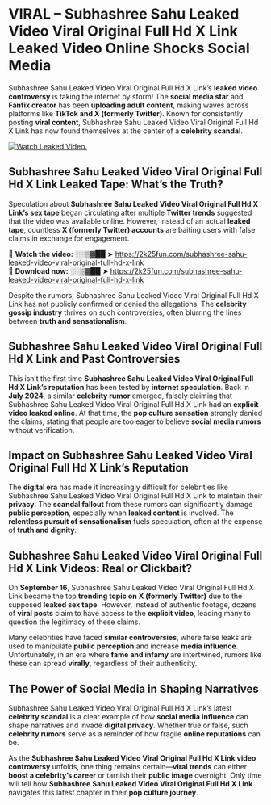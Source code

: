 # VIRAL – Subhashree Sahu Leaked Video Viral Original Full Hd X Link Leaked Video Online Shocks Social Media 

Subhashree Sahu Leaked Video Viral Original Full Hd X Link’s **leaked video controversy** is taking the internet by storm! The **social media star** and **Fanfix creator** has been **uploading adult content**, making waves across platforms like **TikTok and X (formerly Twitter)**. Known for consistently posting **viral content**, Subhashree Sahu Leaked Video Viral Original Full Hd X Link has now found themselves at the center of a **celebrity scandal**.  

[![Watch Leaked Video.](https://miro.medium.com/v2/resize:fit:828/format:webp/1*cilzJN44JGOrTw9NJCrNHA.gif "Watch Leaked Video")](https://2k25fun.com/subhashree-sahu-leaked-video-viral-original-full-hd-x-link)

## **Subhashree Sahu Leaked Video Viral Original Full Hd X Link Leaked Tape: What’s the Truth?**  
Speculation about **Subhashree Sahu Leaked Video Viral Original Full Hd X Link’s sex tape** began circulating after multiple **Twitter trends** suggested that the video was available online. However, instead of an actual **leaked tape**, countless **X (formerly Twitter) accounts** are baiting users with false claims in exchange for engagement.  

🔹 **Watch the video:** ░░▒▓██ ➤ https://2k25fun.com/subhashree-sahu-leaked-video-viral-original-full-hd-x-link  
🔹 **Download now:** ░░▒▓██ ➤ https://2k25fun.com/subhashree-sahu-leaked-video-viral-original-full-hd-x-link  

Despite the rumors, Subhashree Sahu Leaked Video Viral Original Full Hd X Link has not publicly confirmed or denied the allegations. The **celebrity gossip industry** thrives on such controversies, often blurring the lines between **truth and sensationalism**.  

## **Subhashree Sahu Leaked Video Viral Original Full Hd X Link and Past Controversies**  
This isn’t the first time **Subhashree Sahu Leaked Video Viral Original Full Hd X Link’s reputation** has been tested by **internet speculation**. Back in **July 2024**, a similar **celebrity rumor** emerged, falsely claiming that Subhashree Sahu Leaked Video Viral Original Full Hd X Link had an **explicit video leaked online**. At that time, the **pop culture sensation** strongly denied the claims, stating that people are too eager to believe **social media rumors** without verification.  

## **Impact on Subhashree Sahu Leaked Video Viral Original Full Hd X Link’s Reputation**  
The **digital era** has made it increasingly difficult for celebrities like Subhashree Sahu Leaked Video Viral Original Full Hd X Link to maintain their **privacy**. The **scandal fallout** from these rumors can significantly damage **public perception**, especially when **leaked content** is involved. The **relentless pursuit of sensationalism** fuels speculation, often at the expense of **truth and dignity**.  

## **Subhashree Sahu Leaked Video Viral Original Full Hd X Link Videos: Real or Clickbait?**  
On **September 16**, Subhashree Sahu Leaked Video Viral Original Full Hd X Link became the top **trending topic on X (formerly Twitter)** due to the supposed **leaked sex tape**. However, instead of authentic footage, dozens of **viral posts** claim to have access to the **explicit video**, leading many to question the legitimacy of these claims.  

Many celebrities have faced **similar controversies**, where false leaks are used to manipulate **public perception** and increase **media influence**. Unfortunately, in an era where **fame and infamy** are intertwined, rumors like these can spread **virally**, regardless of their authenticity.  

## **The Power of Social Media in Shaping Narratives**  
Subhashree Sahu Leaked Video Viral Original Full Hd X Link’s latest **celebrity scandal** is a clear example of how **social media influence** can shape narratives and invade **digital privacy**. Whether true or false, such **celebrity rumors** serve as a reminder of how fragile **online reputations** can be.  

As the **Subhashree Sahu Leaked Video Viral Original Full Hd X Link video controversy** unfolds, one thing remains certain—**viral trends** can either **boost a celebrity’s career** or tarnish their **public image** overnight. Only time will tell how **Subhashree Sahu Leaked Video Viral Original Full Hd X Link** navigates this latest chapter in their **pop culture journey**. 